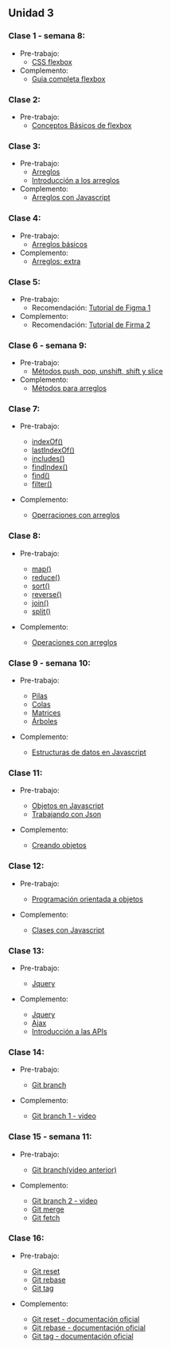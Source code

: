 ## Unidad 3
### Clase 1 - semana 8: 
* Pre-trabajo:
  * [CSS flexbox](https://www.w3schools.com/css/css3_flexbox.asp)
* Complemento:
  * [Guia completa flexbox](https://css-tricks.com/snippets/css/a-guide-to-flexbox/)  

### Clase 2:
* Pre-trabajo:
  * [Conceptos Básicos de flexbox](https://developer.mozilla.org/es/docs/Web/CSS/CSS_Flexible_Box_Layout/Basic_Concepts_of_Flexbox)

### Clase 3:
* Pre-trabajo:
  * [Arreglos](https://www.youtube.com/watch?v=-hLSzYr3z44)
  * [Introducción a los arreglos](https://curriculum.laboratoria.la/es/topics/javascript/04-arrays/01-arrays)
* Complemento:
  * [Arreglos con Javascript](https://www.w3schools.com/js/js_arrays.asp)

### Clase 4:
* Pre-trabajo:
  * [Arreglos básicos](https://www.youtube.com/watch?v=yw_ROo9Sdfc)
* Complemento:
  * [Arreglos: extra](https://www.youtube.com/watch?v=01_D0Doctp8) 

### Clase 5: 
* Pre-trabajo:
  * Recomendación: [Tutorial de Figma 1](https://www.youtube.com/watch?v=D56hs0Twfco)
* Complemento:
  * Recomendación: [Tutorial de Firma 2](https://www.youtube.com/watch?v=pS77UPHEWrA&list=PLQgVtkPk0Kahgg2RChS8SnioAtGmrGLj5) 

### Clase 6 - semana 9: 
* Pre-trabajo:
  * [Métodos push, pop, unshift, shift y slice](https://curriculum.laboratoria.la/es/topics/javascript/04-arrays/02-array-proto)
* Complemento:
  * [Métodos para arreglos](https://www.w3schools.com/jsref/jsref_obj_array.asp) 

### Clase 7: 
* Pre-trabajo:
  * [indexOf()](https://www.w3schools.com/jsref/jsref_indexof.asp)
  * [lastIndexOf()](https://www.w3schools.com/jsref/jsref_lastindexof.asp)
  * [includes()](https://www.w3schools.com/jsref/jsref_includes_array.asp)
  * [findIndex()](https://www.w3schools.com/jsref/jsref_findindex.asp)
  * [find()](https://www.w3schools.com/jsref/jsref_find.asp)
  * [filter()](https://www.w3schools.com/jsref/jsref_filter.asp)

* Complemento:
  * [Operraciones con arreglos](https://developer.mozilla.org/es/docs/Web/JavaScript/Reference/Global_Objects/Array) 

### Clase 8: 
* Pre-trabajo:
  * [map()](https://www.w3schools.com/jsref/jsref_map.asp)
  * [reduce()](https://www.w3schools.com/jsref/jsref_reduce.asp)
  * [sort()](https://www.w3schools.com/jsref/jsref_sort.asp)
  * [reverse()](https://www.w3schools.com/jsref/jsref_reverse.asp)
  * [join()](https://www.w3schools.com/jsref/jsref_join.asp)
  * [split()](https://developer.mozilla.org/es/docs/Web/JavaScript/Reference/Global_Objects/String/split)

* Complemento:
  * [Operaciones con arreglos](https://developer.mozilla.org/es/docs/Web/JavaScript/Reference/Global_Objects/Array) 

### Clase 9 - semana 10: 
* Pre-trabajo:
  * [Pilas](https://medium.com/noders/estructuras-de-datos-con-javascript-parte-1-pilas-stacks-5a2092cff16a)
  * [Colas](https://medium.com/laboratoria-developers/queues-in-javascript-2602677c9c3b)
  * [Matrices](https://fututel.com/es/tutoriales-guias-manuales-videotutoriales/2794-matrices-en-javascript)
  * [Árboles](https://medium.com/laboratoria-developers/%C3%A1rboles-trees-51783ba4ebe5)

* Complemento:
  * [Estructuras de datos en Javascript](https://github.com/trekhleb/javascript-algorithms/blob/master/README.es-ES.md) 


### Clase 11: 
* Pre-trabajo:
  * [Objetos en Javascript](https://curriculum.laboratoria.la/es/topics/javascript/05-objects/01-objects)
  * [Trabajando con Json](  https://developer.mozilla.org/es/docs/Learn/JavaScript/Objects/JSON)

* Complemento:
  * [Creando objetos](https://www.youtube.com/watch?v=J6U0gDzWsUg)


### Clase 12: 
* Pre-trabajo:
  * [Programación orientada a objetos](https://developer.mozilla.org/es/docs/Learn/JavaScript/Objects/Object-oriented_JS)

* Complemento:
  * [Clases con Javascript](https://www.w3schools.com/js/js_classes.asp)

### Clase 13: 
* Pre-trabajo:
  * [Jquery](https://developer.mozilla.org/es/docs/Glossary/jQuery)

* Complemento:
  * [Jquery](https://www.w3schools.com/jquERy/jquery_intro.asp)
  * [Ajax](https://www.w3schools.com/jquERy/jquery_ajax_intro.asp)
  * [Introducción a las APIs](https://developer.mozilla.org/es/docs/Learn/JavaScript/Client-side_web_APIs/Introduction)

### Clase 14: 
* Pre-trabajo:
  * [Git branch](https://www.atlassian.com/es/git/tutorials/using-branches)

* Complemento:
  * [Git branch 1 - video](https://www.youtube.com/watch?v=Y5Oc8Q7sZlY)

### Clase 15 - semana 11: 
* Pre-trabajo:
  * [Git branch(video anterior)](https://www.youtube.com/watch?v=Y5Oc8Q7sZlY)

* Complemento:
  * [Git branch 2 - video](https://www.youtube.com/watch?v=xSIzc2BIu6s)
  * [Git merge](https://www.atlassian.com/es/git/tutorials/using-branches/git-merge)
  * [Git fetch](https://www.atlassian.com/es/git/tutorials/syncing/git-fetch)

### Clase 16: 
* Pre-trabajo:
  * [Git reset](https://www.atlassian.com/es/git/tutorials/undoing-changes/git-reset)
  * [Git rebase](https://www.atlassian.com/es/git/tutorials/rewriting-history/git-rebase)
  * [Git tag](https://www.atlassian.com/es/git/tutorials/inspecting-a-repository/git-tag)

* Complemento:
  * [Git reset - documentación oficial](https://git-scm.com/docs/git-reset)
  * [Git rebase - documentación oficial](https://git-scm.com/docs/git-rebase)
  * [Git tag - documentación oficial](https://git-scm.com/docs/git-tag)







